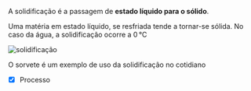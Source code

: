 A solidificação é a passagem de **estado líquido para o sólido**.

Uma matéria em estado líquido, se resfriada tende a tornar-se sólida. No caso da água, a solidificação ocorre a 0 °C

![solidificação](https://static.todamateria.com.br/upload/co/ng/congelamentosolidificacao-cke.jpg)

O sorvete é um exemplo de uso da solidificação no cotidiano
- [x] Processo